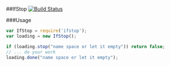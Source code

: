 ##IfStop [![Build Status](https://travis-ci.org/ericdum/wait.svg?branch=master)](https://travis-ci.org/ericdum/wait)

###Usage

```javascript
var IfStop = require('ifstop');
var loading = new IfStop();

if (loading.stop("name space or let it empty")) return false;
// ... do your work
loading.done("name space or let it empty");

```
